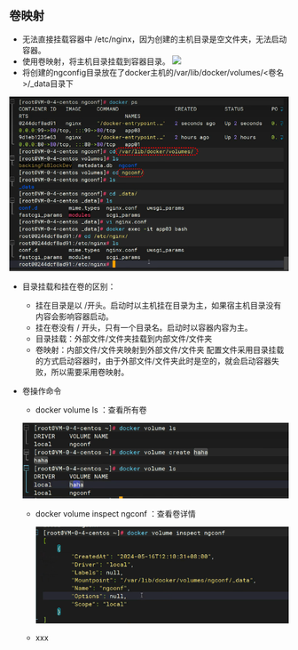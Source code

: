 ## 卷映射
- 无法直接挂载容器中 /etc/nginx，因为创建的主机目录是空文件夹，无法启动容器。
- 使用卷映射，将主机目录挂载到容器目录。
![](./images/docker-14-01.png)
- 将创建的ngconfig目录放在了docker主机的/var/lib/docker/volumes/<卷名>/_data目录下

![image-20250717222434106](.\images\image-20250717222434106.png)

- 目录挂载和挂在卷的区别：

  - 挂在目录是以 /开头。启动时以主机挂在目录为主，如果宿主机目录没有内容会影响容器启动。
  - 挂在卷没有 / 开头，只有一个目录名。启动时以容器内容为主。
  - 目录挂载：外部文件/文件夹挂载到内部文件/文件夹 
  - 卷映射：内部文件/文件夹映射到外部文件/文件夹 配置文件采用目录挂载的方式启动容器时，由于外部文件/文件夹此时是空的，就会启动容器失败，所以需要采用卷映射。

- 卷操作命令

  - docker volume ls ：查看所有卷

  ![image-20250717222942460](.\images\image-20250717222942460.png)

  - docker volume inspect ngconf ：查看卷详情 

    ![image-20250717223148435](.\images\image-20250717223148435.png)

  - xxx